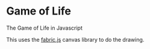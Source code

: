 # Game of Life
The Game of Life in Javascript

This uses the [fabric.js](https://fabricjs.com) canvas library to do the drawing.

